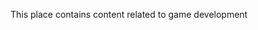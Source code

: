 This place contains content related to game development

<!---
devforgood/devforgood is a ✨ special ✨ repository because its `README.md` (this file) appears on your GitHub profile.
You can click the Preview link to take a look at your changes.
--->
